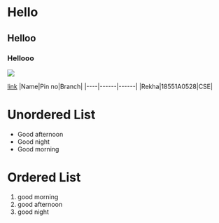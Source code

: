 # Hello
## Helloo
### Hellooo

![](https://3.bp.blogspot.com/-IgbP2cYlcrw/XF7bxdYbryI/AAAAAAAAAvc/LciOIEpZe2gnngBIc9FTED9Zc_wf8OcGwCLcBGAs/s1600/whatsapp%2Bdp%2Bfor%2Bgirls%2B11.jpeg)


[link](https://www.google.com/url?sa=i&url=https%3A%2F%2Fwww.wishes.host%2F2020%2F12%2Fwhatsapp-dp-best-images-for-whatsapp-dp.html&psig=AOvVaw0JxN4YdaZkBMf0bH__ILTu&ust=1612333717874000&source=images&cd=vfe&ved=0CA0QjhxqFwoTCOjj0avJyu4CFQAAAAAdAAAAABAQ)
|Name|Pin no|Branch|
|----|------|------|
|Rekha|18551A0528|CSE|

# Unordered List
- Good afternoon
- Good night
- Good morning

# Ordered List
1. good morning
2. good afternoon
3. good night

